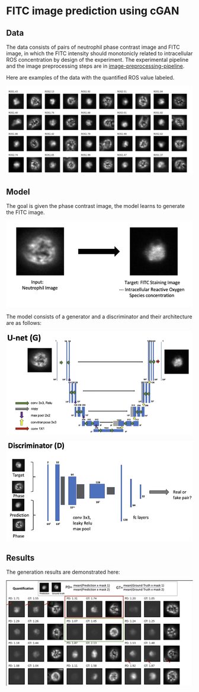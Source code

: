 # FITC image prediction using cGAN

## Data 
The data consists of pairs of neutrophil phase contrast image and FITC image, in which the FITC intensity should monotonicly related to intracellular ROS concentration by design of the experiment. The experimental pipeline and the image preprocessing steps are in  [image-preprocessing-pipeline](https://github.com/weiliao97/image-preprocessing-pipeline). 

Here are examples of the data with the quantified ROS value labeled.

![phase_fitc](/images/phase_fitc_ros.png "phase_fitc")

## Model 

The goal is given the phase contrast image, the model learns to generate the FITC image. 

![task](/images/task.png "task")

The model consists of a generator and a discriminator and their architecture are as follows: 

![gen](/images/gen.png "gen")

![dis](/images/dis.png "dis")

## Results

The generation results are demonstrated here: 

![results](/images/results.png "results")

